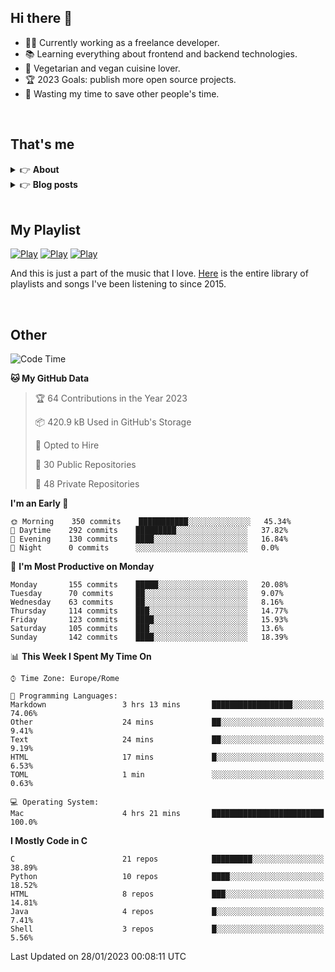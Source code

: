 <h2>Hi there 👋</h2>

- 👨‍💻 Currently working as a freelance developer.
- :books: Learning everything about frontend and backend technologies.
- 🌱 Vegetarian and vegan cuisine lover.
- :trophy: 2023 Goals: publish more open source projects.
- :dart: Wasting my time to save other people's time.

<br>

## That's me
<!-- markdownlint-disable MD033 -->
<details>
    <summary>&#128073 <b>About</b></summary><br/>

<!-- BLOG-POST-LIST:START -->
- 👀 [About me](https://simonemargio.im/about/)
- 🧑‍💻 [Resume](https://simonemargio.im/resume/)
- 🤝 [Polywork](https://www.polywork.com/simonemargio)
<!-- BLOG-POST-LIST:END -->
</details>

<details>
    <summary>&#128073 <b>Blog posts</b></summary><br/>

<!-- BLOG-POST-LIST:START -->
- [LastPass](https://simonemargio.im/blog/lastpass/)
- [Apple Music](https://simonemargio.im/blog/applemusic/)
- [iCloud Keychain](https://simonemargio.im/blog/icloudkeychain/)
- [Digital legacy](https://simonemargio.im/blog/digitallegacy/)
- [Usability](https://simonemargio.im/blog/usability/)
- [Bitwarden](https://simonemargio.im/blog/bitwarden/)
- [About EXIF metadata](https://simonemargio.im/blog/aboutexifmetadata/)
- [Stop using whatsapp](https://simonemargio.im/blog/stopusingwhatsapp/)
- [Password Managers](https://simonemargio.im/blog/managepasswords/)
- [More](https://simonemargio.im/blog/page/2/)
<!-- BLOG-POST-LIST:END -->
</details>

<br>

## My Playlist
[![Play](https://user-images.githubusercontent.com/22590804/173320312-c6ff4952-2d80-4da0-bc86-1a49d009b4a7.jpg)](https://music.apple.com/it/playlist/juice/pl.u-mJy83A8tGBvZWA)
[![Play](https://user-images.githubusercontent.com/22590804/173320788-49695c90-a4c3-48b3-8ac5-f6f4b944955f.jpg)](https://music.apple.com/it/playlist/gym/pl.u-38oWWgbT3gryK0)
[![Play](https://user-images.githubusercontent.com/22590804/173321081-fd673357-e189-4e1d-bf6a-fc8048872de2.jpg)](https://music.apple.com/it/playlist/relax/pl.u-9N9LLp3u27KNLk)

And this is just a part of the music that I love. [Here](https://simonemargiomusic.netlify.app) is the entire library of playlists and songs I've been listening to since 2015.

<br>

## Other

<!--START_SECTION:waka-->
![Code Time](http://img.shields.io/badge/Code%20Time-360%20hrs%2055%20mins-blue)

**🐱 My GitHub Data** 

> 🏆 64 Contributions in the Year 2023
 > 
> 📦 420.9 kB Used in GitHub's Storage 
 > 
> 💼 Opted to Hire
 > 
> 📜 30 Public Repositories 
 > 
> 🔑 48 Private Repositories  
 > 
**I'm an Early 🐤** 

```text
🌞 Morning    350 commits    ███████████░░░░░░░░░░░░░░   45.34% 
🌆 Daytime    292 commits    █████████░░░░░░░░░░░░░░░░   37.82% 
🌃 Evening    130 commits    ████░░░░░░░░░░░░░░░░░░░░░   16.84% 
🌙 Night      0 commits      ░░░░░░░░░░░░░░░░░░░░░░░░░   0.0%

```
📅 **I'm Most Productive on Monday** 

```text
Monday       155 commits    █████░░░░░░░░░░░░░░░░░░░░   20.08% 
Tuesday      70 commits     ██░░░░░░░░░░░░░░░░░░░░░░░   9.07% 
Wednesday    63 commits     ██░░░░░░░░░░░░░░░░░░░░░░░   8.16% 
Thursday     114 commits    ███░░░░░░░░░░░░░░░░░░░░░░   14.77% 
Friday       123 commits    ████░░░░░░░░░░░░░░░░░░░░░   15.93% 
Saturday     105 commits    ███░░░░░░░░░░░░░░░░░░░░░░   13.6% 
Sunday       142 commits    ████░░░░░░░░░░░░░░░░░░░░░   18.39%

```


📊 **This Week I Spent My Time On** 

```text
⌚︎ Time Zone: Europe/Rome

💬 Programming Languages: 
Markdown                 3 hrs 13 mins       ██████████████████░░░░░░░   74.06% 
Other                    24 mins             ██░░░░░░░░░░░░░░░░░░░░░░░   9.41% 
Text                     24 mins             ██░░░░░░░░░░░░░░░░░░░░░░░   9.19% 
HTML                     17 mins             █░░░░░░░░░░░░░░░░░░░░░░░░   6.53% 
TOML                     1 min               ░░░░░░░░░░░░░░░░░░░░░░░░░   0.63%

💻 Operating System: 
Mac                      4 hrs 21 mins       █████████████████████████   100.0%

```

**I Mostly Code in C** 

```text
C                        21 repos            █████████░░░░░░░░░░░░░░░░   38.89% 
Python                   10 repos            ████░░░░░░░░░░░░░░░░░░░░░   18.52% 
HTML                     8 repos             ███░░░░░░░░░░░░░░░░░░░░░░   14.81% 
Java                     4 repos             █░░░░░░░░░░░░░░░░░░░░░░░░   7.41% 
Shell                    3 repos             █░░░░░░░░░░░░░░░░░░░░░░░░   5.56%

```



 Last Updated on 28/01/2023 00:08:11 UTC
<!--END_SECTION:waka-->



